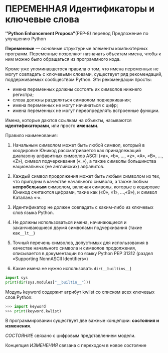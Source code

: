 #  ПЕРЕМЕННАЯ Идентификаторы и ключевые слова 

**''Python Enhancement Proposa"**(PEP-8) перевод Предложение по улучшению Python

**Переменные** — основные структурные элементы компьютерных программ. Переменные позволяют 
назначать объектам имена, чтобы к ним можно было обращаться из программного кода.

Кроме уже упоминавшегося правила о том, что имена переменных не  могут совпадать с ключевыми словами, существует ряд рекомендаций, поддерживаемых сообществом Python. Эти рекомендации просты:

* имена  переменных  должны  состоять  их  символов  нижнего  регистра;
* слова должны разделяться символом подчеркивания;
* имена переменных не могут начинаться с цифр;
* имена переменных не могут переопределять встроенные функции.

Имена, которые даются ссылкам на объекты, называются **идентификаторами**, или просто **именами**.

Правило наименования:

1. Начальным символом может быть любой символ, который в коодировке Юникод рассматривается как принадлежащий диапазону алфавитных символов ASCII («a», «b», …, «z», «A», «B», …, «Z»), символ подчеркивания («_»), а также символы большинства национальных (не английских) алфавитов.

2. Каждый символ продолжения может быть любым символом из тех, что пригодны в качестве начального символа,
   а также любым **непробельным** символом, включая символы, которые в кодировке Юникод считаются цифрами, такие как («0», «1», …,«9»), и символ Каталана «·».

3. Идентификатор не должен совпадать с каким-либо из ключевых слов языка Python.
4. Не должны использоваться имена, начинающиеся и заканчивающиеся двумя символами подчеркивания (такие как`__lt__`)

5. Точный перечень символов, допустимых для использования в качестве начального символа и символов продолжения, описывается в документации по языку Python PEP 31312 (раздел «Supporting NonnASCII Identifiers»)

6.  Какие имена не нужно использовать  `dir(__builtins__`)

```python
import sys
print(dir(sys.modules["__builtin__"]))
```

Модуль keyword содержит атрибут kwlist со списком всех ключевых слов Python:

```python
>>> import keyword
>>> print(keyword.kwlist)
```

В программировании существует две важные концепции: **состояния и изменения**. 

*СОСТОЯНИЕ* связано с цифровым представлением модели.

Концепция *ИЗМЕНЕНИЯ* связана с переходом в новое состояние

